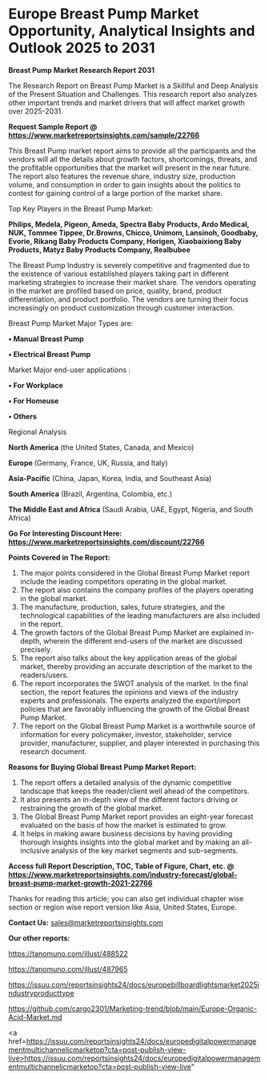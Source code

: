 # Europe Breast Pump Market Opportunity, Analytical Insights and Outlook 2025 to 2031

<strong>Breast Pump Market Research Report 2031</strong>

The Research Report on Breast Pump Market is a Skillful and Deep Analysis of the Present Situation and Challenges. This research report also analyzes other important trends and market drivers that will affect market growth over 2025-2031.

<strong>Request Sample Report @ <a href=https://www.marketreportsinsights.com/sample/22766>https://www.marketreportsinsights.com/sample/22766</a></strong>

This Breast Pump market report aims to provide all the participants and the vendors will all the details about growth factors, shortcomings, threats, and the profitable opportunities that the market will present in the near future. The report also features the revenue share, industry size, production volume, and consumption in order to gain insights about the politics to contest for gaining control of a large portion of the market share.

Top Key Players in the Breast Pump Market:

<strong>Philips, Medela, Pigeon, Ameda, Spectra Baby Products, Ardo Medical, NUK, Tommee Tippee, Dr.Browns, Chicco, Unimom, Lansinoh, Goodbaby, Evorie, Rikang Baby Products Company, Horigen, Xiaobaixiong Baby Products, Matyz Baby Products Company, Realbubee</strong>

The Breast Pump Industry is severely competitive and fragmented due to the existence of various established players taking part in different marketing strategies to increase their market share. The vendors operating in the market are profiled based on price, quality, brand, product differentiation, and product portfolio. The vendors are turning their focus increasingly on product customization through customer interaction.

Breast Pump Market Major Types are:

<strong>• Manual Breast Pump

• Electrical Breast Pump</strong>

Market Major end-user applications :

<strong>• For Workplace

• For Homeuse

• Others</strong>

Regional Analysis

</u><strong><b>North America</b></strong> (the United States, Canada, and Mexico)

<strong><b>Europe </b></strong>(Germany, France, UK, Russia, and Italy)

<strong><b>Asia-Pacific</b></strong> (China, Japan, Korea, India, and Southeast Asia)

<strong><b>South America</b></strong> (Brazil, Argentina, Colombia, etc.)

<strong><b>The Middle East and Africa</b></strong> (Saudi Arabia, UAE, Egypt, Nigeria, and South Africa)

<strong>Go For Interesting Discount Here: <a href=https://www.marketreportsinsights.com/discount/22766>https://www.marketreportsinsights.com/discount/22766</a></strong>

<strong>Points Covered in The Report:</strong>
<ol>
  <li>The major points considered in the Global Breast Pump Market report include the leading competitors operating in the global market.</li>
  <li>The report also contains the company profiles of the players operating in the global market.</li>
  <li>The manufacture, production, sales, future strategies, and the technological capabilities of the leading manufacturers are also included in the report.</li>
  <li>The growth factors of the Global Breast Pump Market are explained in-depth, wherein the different end-users of the market are discussed precisely.</li>
  <li>The report also talks about the key application areas of the global market, thereby providing an accurate description of the market to the readers/users.</li>
  <li>The report incorporates the SWOT analysis of the market. In the final section, the report features the opinions and views of the industry experts and professionals. The experts analyzed the export/import policies that are favorably influencing the growth of the Global Breast Pump Market.</li>
  <li>The report on the Global Breast Pump Market is a worthwhile source of information for every policymaker, investor, stakeholder, service provider, manufacturer, supplier, and player interested in purchasing this research document.</li>
</ol>
<strong>Reasons for Buying Global Breast Pump Market Report:</strong>

<ol>
  <li>The report offers a detailed analysis of the dynamic competitive landscape that keeps the reader/client well ahead of the competitors.</li>
  <li>It also presents an in-depth view of the different factors driving or restraining the growth of the global market.</li>
  <li>The Global Breast Pump Market report provides an eight-year forecast evaluated on the basis of how the market is estimated to grow.</li>
  <li>It helps in making aware business decisions by having providing thorough insights insights into the global market and by making an all-inclusive analysis of the key market segments and sub-segments.</li>
</ol>
<strong>Access full Report Description, TOC, Table of Figure, Chart, etc. @ <a href=https://www.marketreportsinsights.com/industry-forecast/global-breast-pump-market-growth-2021-22766>https://www.marketreportsinsights.com/industry-forecast/global-breast-pump-market-growth-2021-22766</a></strong>


Thanks for reading this article; you can also get individual chapter wise section or region wise report version like Asia, United States, Europe.

<strong>Contact Us:</strong>
sales@marketreportsinsights.com

<strong>Our other reports:</strong>

<a href=https://tanomuno.com/illust/488522>https://tanomuno.com/illust/488522</a>

<a href=https://tanomuno.com/illust/487965>https://tanomuno.com/illust/487965</a>

<a href=https://issuu.com/reportsinsights24/docs/europebillboardlightsmarket2025industryproducttype>https://issuu.com/reportsinsights24/docs/europebillboardlightsmarket2025industryproducttype</a>

<a href=https://github.com/cargo2301/Marketing-trend/blob/main/Europe-Organic-Acid-Market.md>https://github.com/cargo2301/Marketing-trend/blob/main/Europe-Organic-Acid-Market.md</a>

<a href=https://issuu.com/reportsinsights24/docs/europedigitalpowermanagementmultichannelicmarketop?cta=post-publish-view-live>https://issuu.com/reportsinsights24/docs/europedigitalpowermanagementmultichannelicmarketop?cta=post-publish-view-live</a>"
